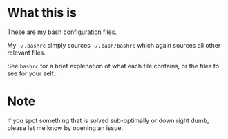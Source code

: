 # What this is
These are my bash configuration files.

My `~/.bashrc` simply sources `~/.bash/bashrc` which again sources all other relevant files.

See `bashrc` for a brief explenation of what each file contains, or the files to see for your self.

# Note
If you spot something that is solved sub-optimally or down right dumb, please let me know by opening an issue.
